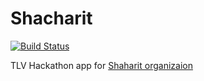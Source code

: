 # Shacharit

[![Build Status](https://travis-ci.org/Shacharit/Shacharit.svg?branch=master)](https://travis-ci.org/Shacharit/Shacharit)

TLV Hackathon app for [Shaharit organizaion](http://zmani.shaharit.org.il/about-shaharit/)
